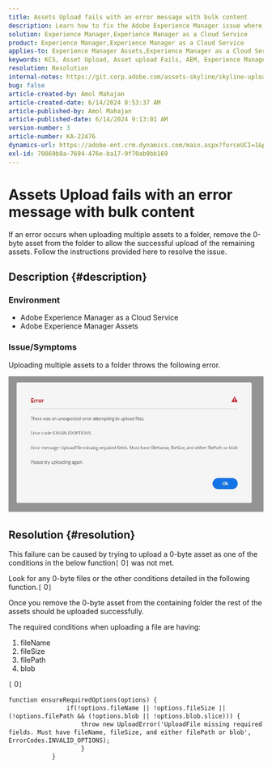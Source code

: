 ```yaml
---
title: Assets Upload fails with an error message with bulk content
description: Learn how to fix the Adobe Experience Manager issue where uploading multiple assets to a folder throws "EINVALIDOPTIONS" error.
solution: Experience Manager,Experience Manager as a Cloud Service
product: Experience Manager,Experience Manager as a Cloud Service
applies-to: Experience Manager Assets,Experience Manager as a Cloud Service
keywords: KCS, Asset Upload, Asset upload Fails, AEM, Experience Manager as a Cloud Service, AEMaaCS
resolution: Resolution
internal-notes: https://git.corp.adobe.com/assets-skyline/skyline-upload/blob/6d124d4083060e139b2e2d6ac99b33087bc85a53/src/upload-file.js#L32
bug: false
article-created-by: Amol Mahajan
article-created-date: 6/14/2024 8:53:37 AM
article-published-by: Amol Mahajan
article-published-date: 6/14/2024 9:13:01 AM
version-number: 3
article-number: KA-22476
dynamics-url: https://adobe-ent.crm.dynamics.com/main.aspx?forceUCI=1&pagetype=entityrecord&etn=knowledgearticle&id=4f47d28f-2b2a-ef11-840b-000d3a34c086
exl-id: 70869b8a-7694-476e-ba17-9f70ab9bb169
---
```

# Assets Upload fails with an error message with bulk content


If an error occurs when uploading multiple assets to a folder, remove the 0-byte asset from the folder to allow the successful upload of the remaining assets. Follow the instructions provided here to resolve the issue.

## Description {#description}


### <b>Environment</b>

- Adobe Experience Manager as a Cloud Service
- Adobe Experience Manager Assets


### <b>Issue/Symptoms</b>

Uploading multiple assets to a folder throws the following error.

![](assets/___5147d28f-2b2a-ef11-840b-000d3a34c086___.jpeg)


## Resolution {#resolution}


This failure can be caused by trying to upload a 0-byte asset as one of the conditions in the below function`[` 0`]`  was not met.

Look for any 0-byte files or the other conditions detailed in the following function.`[` 0`]`

Once you remove the 0-byte asset from the containing folder the rest of the assets should be uploaded successfully.

The required conditions when uploading a file are having:

1. fileName
2. fileSize
3. filePath
4. blob


`[` 0`]`


```none
function ensureRequiredOptions(options) {
                if(!options.fileName || !options.fileSize || (!options.filePath && (!options.blob || !options.blob.slice))) {
                    throw new UploadError('UploadFile missing required fields. Must have fileName, fileSize, and either filePath or blob', ErrorCodes.INVALID_OPTIONS);
                    }
            }
```
